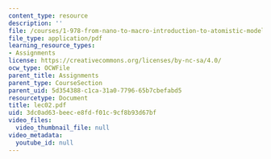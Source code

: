```yaml
---
content_type: resource
description: ''
file: /courses/1-978-from-nano-to-macro-introduction-to-atomistic-modeling-techniques-january-iap-2007/3dc0ad63beece8fdf01c9cf8b93d67bf_lec02.pdf
file_type: application/pdf
learning_resource_types:
- Assignments
license: https://creativecommons.org/licenses/by-nc-sa/4.0/
ocw_type: OCWFile
parent_title: Assignments
parent_type: CourseSection
parent_uid: 5d354388-c1ca-31a0-7796-65b7cbefabd5
resourcetype: Document
title: lec02.pdf
uid: 3dc0ad63-beec-e8fd-f01c-9cf8b93d67bf
video_files:
  video_thumbnail_file: null
video_metadata:
  youtube_id: null
---
```

